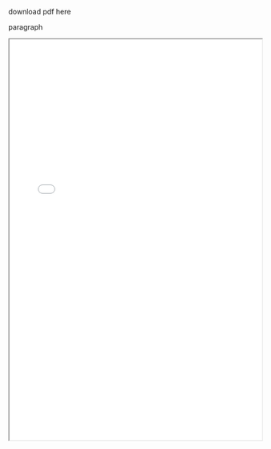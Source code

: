 download pdf here
<p>paragraph</p>
<iframe src = "/Documents/FOC_architecture.pdf" width="100%" height="800px">
  This browser does not support pdf. Click here to download <a href="/Documents/FOC_architecture.pdf"></a>
  </iframe>
